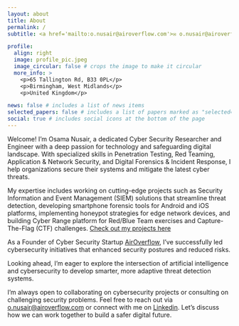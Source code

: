 ```yaml
---
layout: about
title: About
permalink: /
subtitle: <a href='mailto:o.nusair@airoverflow.com'>✉️ o.nusair@airoverflow.com</a>

profile:
  align: right
  image: profile_pic.jpeg
  image_circular: false # crops the image to make it circular
  more_info: >
    <p>65 Tallington Rd, B33 0PL</p>
    <p>Birmingham, West Midlands</p>
    <p>United Kingdom</p>

news: false # includes a list of news items
selected_papers: false # includes a list of papers marked as "selected={true}"
social: true # includes social icons at the bottom of the page
---
```


Welcome!
I’m Osama Nusair, a dedicated Cyber Security Researcher and Engineer with a deep passion for technology and safeguarding digital landscape. With specialized skills in Penetration Testing, Red Teaming, Application & Network Security, and Digital Forensics & Incident Response, I help organizations secure their systems and mitigate the latest cyber threats.

My expertise includes working on cutting-edge projects such as Security Information and Event Management (SIEM) solutions that streamline threat detection, developing smartphone forensic tools for Android and iOS platforms, implementing honeypot strategies for edge network devices, and building Cyber Range platform for Red/Blue Team exercises and Capture-The-Flag (CTF) challenges. <a href='/projects'>Check out my projects here</a>

As a Founder of Cyber Security Startup <a href='https://airoverflow.com'>AirOverflow</a>, I’ve successfully led cybersecurity initiatives that enhanced security postures and reduced risks.

Looking ahead, I’m eager to explore the intersection of artificial intelligence and cybersecurity to develop smarter, more adaptive threat detection systems.

I’m always open to collaborating on cybersecurity projects or consulting on challenging security problems. Feel free to reach out via <a href='mailto:o.nusair@airoverflow.com'>o.nusair@airoverflow.com</a> or connect with me on <a href='https://www.linkedin.com/in/xamaa6'>Linkedin</a>. Let’s discuss how we can work together to build a safer digital future.
